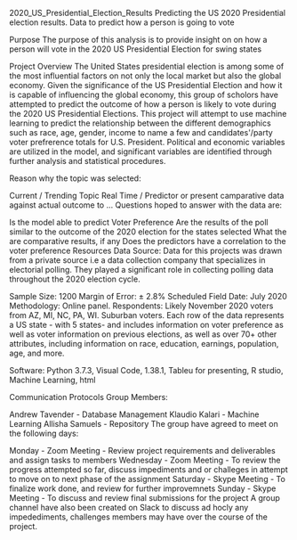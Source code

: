 2020_US_Presidential_Election_Results
Predicting the US 2020 Presidential election results. Data to predict how a person is going to vote

Purpose
The purpose of this analysis is to provide insight on on how a person will vote in the 2020 US Presidential Election for swing states

Project Overview
The United States presidential election is among some of the most influential factors on not only the local market but also the global economy. Given the significance of the US Presidential Election and how it is capable of influencing the global economy, this group of scholors have attempted to predict the outcome of how a person is likely to vote during the 2020 US Presidential Elections. This project will attempt to use machine learning to predict the relationship between the different demographics such as race, age, gender, income to name a few and candidates'/party voter prefrerence totals for U.S. President. Political and economic variables are utilized in the model, and significant variables are identified through further analysis and statistical procedures.

Reason why the topic was selected:

Current / Trending Topic
Real Time / Predictor or present camparative data against actual outcome to ...
Questions hoped to answer with the data are:

Is the model able to predict Voter Preference
Are the results of the poll similar to the outcome of the 2020 election for the states selected
What the are comparative results, if any
Does the predictors have a correlation to the voter preference
Resources
Data Source: Data for this projects was drawn from a private source i.e a data collection company that specializes in electorial polling. They played a significant role in collecting polling data throughout the 2020 election cycle.

Sample Size: 1200
Margin of Error: ± 2.8%
Scheduled Field Date: July 2020
Methodology: Online panel.
Respondents: Likely November 2020 voters from AZ, MI, NC, PA, WI. Suburban voters.
Each row of the data represents a US state - with 5 states- and includes information on voter preference as well as voter information on previous elections, as well as over 70+ other attributes, including information on race, education, earnings, population, age, and more.

Software: Python 3.7.3, Visual Code, 1.38.1, Tableu for presenting, R studio, Machine Learning, html

Communication Protocols
Group Members:

Andrew Tavender - Database Management
Klaudio Kalari - Machine Learning
Allisha Samuels - Repository
The group have agreed to meet on the following days:

Monday - Zoom Meeting - Review project requirements and deliverables and assign tasks to members
Wednesday - Zoom Meeting - To review the progress attempted so far, discuss impediments and or challeges in attempt to move on to next phase of the assignment
Saturday - Skype Meeting - To finalize work done, and review for further improvemnets
Sunday - Skype Meeting - To discuss and review final submissions for the project
A group channel have also been created on Slack to discuss ad hocly any impedediments, challenges members may have over the course of the project.
